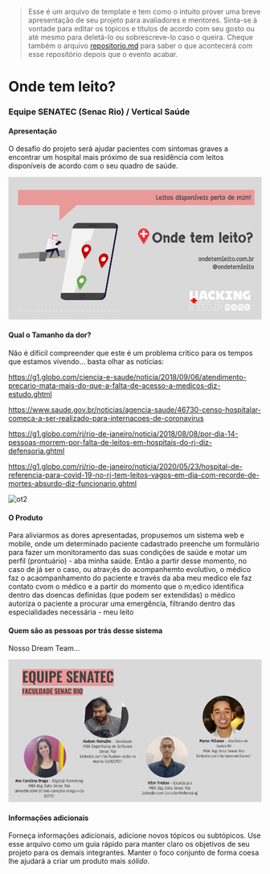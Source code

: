 >Esse é um arquivo de template e tem como o intuito prover uma breve apresentação de seu projeto para avaliadores e mentores. Sinta-se à vontade para editar os tópicos e títulos de acordo com seu gosto ou até mesmo para deletá-lo ou sobrescreve-lo caso o queira. Cheque também o arquivo [repositorio.md](https://github.com/hackingrio/template/blob/master/repositorio.md) para saber o que acontecerá com esse repositório depois que o evento acabar.

# Onde tem leito?
### Equipe SENATEC (Senac Rio) / Vertical Saúde

#### Apresentação 

O desafio do projeto será ajudar pacientes com sintomas graves a encontrar um hospital mais próximo de sua residência com leitos disponíveis de acordo com o seu quadro de saúde.

![otl1](/otl1.png)



#### Qual o Tamanho da dor?

Não é difícil compreender que este é um problema crítico para os tempos que estamos vivendo... basta olhar as notícias:

https://g1.globo.com/ciencia-e-saude/noticia/2018/09/06/atendimento-precario-mata-mais-do-que-a-falta-de-acesso-a-medicos-diz-estudo.ghtml

https://www.saude.gov.br/noticias/agencia-saude/46730-censo-hospitalar-comeca-a-ser-realizado-para-internacoes-de-coronavirus

https://g1.globo.com/rj/rio-de-janeiro/noticia/2018/08/08/por-dia-14-pessoas-morrem-por-falta-de-leitos-em-hospitais-do-rj-diz-defensoria.ghtml

https://g1.globo.com/rj/rio-de-janeiro/noticia/2020/05/23/hospital-de-referencia-para-covid-19-no-rj-tem-leitos-vagos-em-dia-com-recorde-de-mortes-absurdo-diz-funcionario.ghtml

![ot2](/ot2.png)


#### O Produto

Para aliviarmos as dores apresentadas, propusemos um sistema web e mobile, onde um determinado paciente cadastrado preenche um formulário para fazer um monitoramento das suas condições de saúde e motar um perfil (prontuário) - aba minha saúde. Então a partir desse momento, no caso de já ser o caso, ou atrav;és do acompanhemto evolutivo, o médico faz o acaompanhamento do paciente e través da aba meu medico ele faz contato cvom o médico e a partir do momento que o m;edico identifica dentro das doencas definidas (que podem ser extendidas) o médico autoriza o paciente a procurar uma emergência, filtrando dentro das especialidades necessária - meu leito 



#### Quem são as pessoas por trás desse sistema

Nosso Dream Team...

![otl5](/otl5.png)



#### Informações adicionais 

Forneça informações adicionais, adicione novos tópicos ou subtópicos. Use esse arquivo como um guia rápido para manter claro os objetivos de seu projeto para os demais integrantes. Manter o foco conjunto de forma coesa lhe ajudará a criar um produto mais *sólido*.
